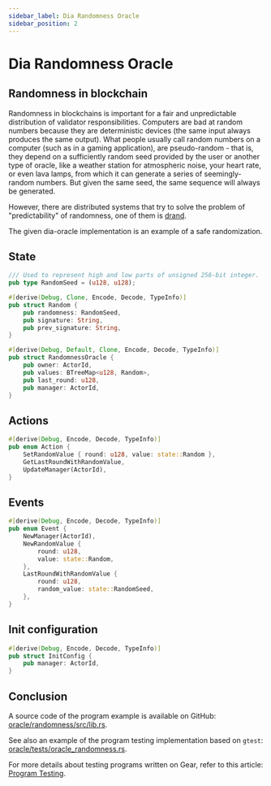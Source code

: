 ```yaml
---
sidebar_label: Dia Randomness Oracle
sidebar_position: 2
---
```


# Dia Randomness Oracle

## Randomness in blockchain

Randomness in blockchains is important for a fair and unpredictable distribution of validator responsibilities. Computers are bad at random numbers because they are deterministic devices (the same input always produces the same output). What people usually call random numbers on a computer (such as in a gaming application), are pseudo-random - that is, they depend on a sufficiently random seed provided by the user or another type of oracle, like a weather station for atmospheric noise, your heart rate, or even lava lamps, from which it can generate a series of seemingly-random numbers. But given the same seed, the same sequence will always be generated.

However, there are distributed systems that try to solve the problem of "predictability" of randomness, one of them is [drand](https://drand.love/).

The given dia-oracle implementation is an example of a safe randomization.

## State

```rust
/// Used to represent high and low parts of unsigned 256-bit integer.
pub type RandomSeed = (u128, u128);
```

```rust
#[derive(Debug, Clone, Encode, Decode, TypeInfo)]
pub struct Random {
    pub randomness: RandomSeed,
    pub signature: String,
    pub prev_signature: String,
}
```

```rust
#[derive(Debug, Default, Clone, Encode, Decode, TypeInfo)]
pub struct RandomnessOracle {
    pub owner: ActorId,
    pub values: BTreeMap<u128, Random>,
    pub last_round: u128,
    pub manager: ActorId,
}
```

## Actions

```rust
#[derive(Debug, Encode, Decode, TypeInfo)]
pub enum Action {
    SetRandomValue { round: u128, value: state::Random },
    GetLastRoundWithRandomValue,
    UpdateManager(ActorId),
}
```

## Events

```rust
#[derive(Debug, Encode, Decode, TypeInfo)]
pub enum Event {
    NewManager(ActorId),
    NewRandomValue {
        round: u128,
        value: state::Random,
    },
    LastRoundWithRandomValue {
        round: u128,
        random_value: state::RandomSeed,
    },
}
```

## Init configuration

```rust
#[derive(Debug, Encode, Decode, TypeInfo)]
pub struct InitConfig {
    pub manager: ActorId,
}
```

## Conclusion

A source code of the program example is available on GitHub: [oracle/randomness/src/lib.rs](https://github.com/gear-foundation/dapps/blob/master/contracts/oracle/randomness/src/lib.rs).

See also an example of the program testing implementation based on `gtest`: [oracle/tests/oracle_randomness.rs](https://github.com/gear-foundation/dapps/blob/master/contracts/oracle/tests/oracle_randomness.rs).

For more details about testing programs written on Gear, refer to this article: [Program Testing](/docs/developing-contracts/testing).
